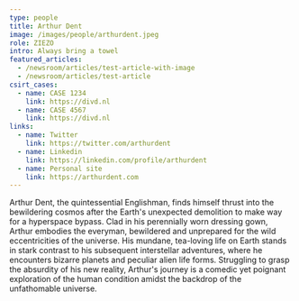 ```yaml
---
type: people
title: Arthur Dent
image: /images/people/arthurdent.jpeg
role: ZIEZO
intro: Always bring a towel
featured_articles:
  - /newsroom/articles/test-article-with-image
  - /newsroom/articles/test-article
csirt_cases:
  - name: CASE 1234
    link: https://divd.nl
  - name: CASE 4567
    link: https://divd.nl
links:
  - name: Twitter
    link: https://twitter.com/arthurdent
  - name: Linkedin
    link: https://linkedin.com/profile/arthurdent
  - name: Personal site
    link: https://arthurdent.com
---
```

Arthur Dent, the quintessential Englishman, finds himself thrust into the bewildering cosmos after the Earth's unexpected demolition to make way for a hyperspace bypass. Clad in his perennially worn dressing gown, Arthur embodies the everyman, bewildered and unprepared for the wild eccentricities of the universe. His mundane, tea-loving life on Earth stands in stark contrast to his subsequent interstellar adventures, where he encounters bizarre planets and peculiar alien life forms. Struggling to grasp the absurdity of his new reality, Arthur's journey is a comedic yet poignant exploration of the human condition amidst the backdrop of the unfathomable universe.
